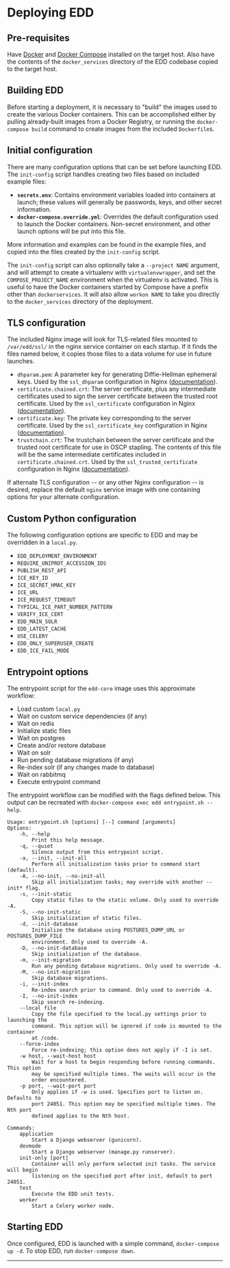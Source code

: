 # Deploying EDD

## Pre-requisites

Have [Docker][1] and [Docker Compose][2] installed on the target host. Also have the contents of
the `docker_services` directory of the EDD codebase copied to the target host.

## Building EDD

Before starting a deployment, it is necessary to "build" the images used to create the various
Docker containers. This can be accomplished either by pulling already-built images from a Docker
Registry, or running the `docker-compose build` command to create images from the
included `Dockerfile`s.

## Initial configuration

There are many configuration options that can be set before launching EDD. The `init-config`
script handles creating two files based on included example files:

  * __`secrets.env`__: Contains environment variables loaded into containers at launch; these
    values will generally be passwords, keys, and other secret information.
  * __`docker-compose.override.yml`__: Overrides the default configuration used to launch the
    Docker containers. Non-secret environment, and other launch options will be put into this file.

More information and examples can be found in the example files, and copied into the files created
by the `init-config` script.

The `init-config` script can also optionally take a `--project NAME` argument, and will attempt
to create a virtualenv with `virtualenvwrapper`, and set the `COMPOSE_PROJECT_NAME` environment
when the virtualenv is activated. This is useful to have the Docker containers started by Compose
have a prefix other than `dockerservices`. It will also allow `workon NAME` to take you directly
to the `docker_services` directory of the deployment.

## TLS configuration

The included Nginx image will look for TLS-related files mounted to `/var/edd/ssl/` in the nginx
service container on each startup. If it finds the files named below, it copies those files to a
data volume for use in future launches.

  * `dhparam.pem`: A parameter key for generating Diffie-Hellman ephemeral keys. Used by the
    `ssl_dhparam` configuration in Nginx ([documentation][3]).
  * `certificate.chained.crt`: The server certificate, plus any intermediate certificates used to
    sign the server certificate between the trusted root certificate. Used by the `ssl_certificate`
    configuration in Nginx ([documentation][4]).
  * `certificate.key`: The private key corresponding to the server certificate. Used by the
    `ssl_certificate_key` configuration in Nginx ([documentation][5]).
  * `trustchain.crt`: The trustchain between the server certificate and the trusted root
    certificate for use in OSCP stapling. The contents of this file will be the same intermediate
    certificates included in `certificate.chained.crt`. Used by the `ssl_trusted_certificate`
    configuration in Nginx ([documentation][6]).

If alternate TLS configuration -- or any other Nginx configuration -- is desired, replace the
default `nginx` service image with one containing options for your alternate configuration.

## Custom Python configuration

The following configuration options are specific to EDD and may be overridden in a `local.py`.

  * `EDD_DEPLOYMENT_ENVIRONMENT`
  * `REQUIRE_UNIPROT_ACCESSION_IDS`
  * `PUBLISH_REST_API`
  * `ICE_KEY_ID`
  * `ICE_SECRET_HMAC_KEY`
  * `ICE_URL`
  * `ICE_REQUEST_TIMEOUT`
  * `TYPICAL_ICE_PART_NUMBER_PATTERN`
  * `VERIFY_ICE_CERT`
  * `EDD_MAIN_SOLR`
  * `EDD_LATEST_CACHE`
  * `USE_CELERY`
  * `EDD_ONLY_SUPERUSER_CREATE`
  * `EDD_ICE_FAIL_MODE`

## Entrypoint options

The entrypoint script for the `edd-core` image uses this approximate workflow:

  * Load custom `local.py`
  * Wait on custom service dependencies (if any)
  * Wait on redis
  * Initialize static files
  * Wait on postgres
  * Create and/or restore database
  * Wait on solr
  * Run pending database migrations (if any)
  * Re-index solr (if any changes made to database)
  * Wait on rabbitmq
  * Execute entrypoint command

The entrypoint workflow can be modified with the flags defined below. This output can be recreated
with `docker-compose exec edd entrypoint.sh --help`.

    Usage: entrypoint.sh [options] [--] command [arguments]
    Options:
        -h, --help
            Print this help message.
        -q, --quiet
            Silence output from this entrypoint script.
        -a, --init, --init-all
            Perform all initialization tasks prior to command start (default).
        -A, --no-init, --no-init-all
            Skip all initialization tasks; may override with another --init* flag.
        -s, --init-static
            Copy static files to the static volume. Only used to override -A.
        -S, --no-init-static
            Skip initialization of static files.
        -d, --init-database
            Initialize the database using POSTGRES_DUMP_URL or POSTGRES_DUMP_FILE
            environment. Only used to override -A.
        -D, --no-init-database
            Skip initialization of the database.
        -m, --init-migration
            Run any pending database migrations. Only used to override -A.
        -M, --no-init-migration
            Skip database migrations.
        -i, --init-index
            Re-index search prior to command. Only used to override -A.
        -I, --no-init-index
            Skip search re-indexing.
        --local file
            Copy the file specified to the local.py settings prior to launching the
            command. This option will be ignored if code is mounted to the container
            at /code.
        --force-index
            Force re-indexing; this option does not apply if -I is set.
        -w host, --wait-host host
            Wait for a host to begin responding before running commands. This option
            may be specified multiple times. The waits will occur in the
            order encountered.
        -p port, --wait-port port
            Only applies if -w is used. Specifies port to listen on. Defaults to
            port 24051. This option may be specified multiple times. The Nth port
            defined applies to the Nth host.

    Commands:
        application
            Start a Django webserver (gunicorn).
        devmode
            Start a Django webserver (manage.py runserver).
        init-only [port]
            Container will only perform selected init tasks. The service will begin
            listening on the specified port after init, default to port 24051.
        test
            Execute the EDD unit tests.
        worker
            Start a Celery worker node.


## Starting EDD

Once configured, EDD is launched with a simple command, `docker-compose up -d`. To stop EDD, run
`docker-compose down`.

---------------------------------------------------------------------------------------------------

[1]:    https://docker.io/
[2]:    https://docs.docker.com/compose/overview/
[3]:    http://nginx.org/en/docs/http/ngx_http_ssl_module.html#ssl_dhparam
[4]:    http://nginx.org/en/docs/http/ngx_http_ssl_module.html#ssl_certificate
[5]:    http://nginx.org/en/docs/http/ngx_http_ssl_module.html#ssl_certificate_key
[6]:    http://nginx.org/en/docs/http/ngx_http_ssl_module.html#ssl_trusted_certificate
